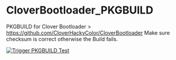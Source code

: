# CloverBootloader_PKGBUILD

PKGBUILD for Clover Bootloader > https://github.com/CloverHackyColor/CloverBootloader
Make sure checksum is correct otherwise the Build fails.

[![Trigger PKGBUILD Test](https://github.com/pheiduck/CloverBootloader_PKGBUILD/actions/workflows/ci.yml/badge.svg)](https://github.com/pheiduck/CloverBootloader_PKGBUILD/actions/workflows/ci.yml)
